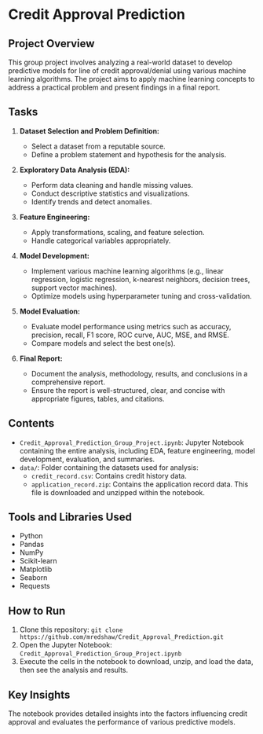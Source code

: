 # Credit Approval Prediction

## Project Overview
This group project involves analyzing a real-world dataset to develop predictive models for line of credit approval/denial using various machine learning algorithms. The project aims to apply machine learning concepts to address a practical problem and present findings in a final report.

## Tasks
1. **Dataset Selection and Problem Definition:**
   - Select a dataset from a reputable source.
   - Define a problem statement and hypothesis for the analysis.

2. **Exploratory Data Analysis (EDA):**
   - Perform data cleaning and handle missing values.
   - Conduct descriptive statistics and visualizations.
   - Identify trends and detect anomalies.

3. **Feature Engineering:**
   - Apply transformations, scaling, and feature selection.
   - Handle categorical variables appropriately.

4. **Model Development:**
   - Implement various machine learning algorithms (e.g., linear regression, logistic regression, k-nearest neighbors, decision trees, support vector machines).
   - Optimize models using hyperparameter tuning and cross-validation.

5. **Model Evaluation:**
   - Evaluate model performance using metrics such as accuracy, precision, recall, F1 score, ROC curve, AUC, MSE, and RMSE.
   - Compare models and select the best one(s).

6. **Final Report:**
   - Document the analysis, methodology, results, and conclusions in a comprehensive report.
   - Ensure the report is well-structured, clear, and concise with appropriate figures, tables, and citations.

## Contents
- `Credit_Approval_Prediction_Group_Project.ipynb`: Jupyter Notebook containing the entire analysis, including EDA, feature engineering, model development, evaluation, and summaries.
- `data/`: Folder containing the datasets used for analysis:
  - `credit_record.csv`: Contains credit history data.
  - `application_record.zip`: Contains the application record data. This file is downloaded and unzipped within the notebook.

## Tools and Libraries Used
- Python
- Pandas
- NumPy
- Scikit-learn
- Matplotlib
- Seaborn
- Requests

## How to Run
1. Clone this repository: `git clone https://github.com/mredshaw/Credit_Approval_Prediction.git`
2. Open the Jupyter Notebook: `Credit_Approval_Prediction_Group_Project.ipynb`
3. Execute the cells in the notebook to download, unzip, and load the data, then see the analysis and results.

## Key Insights
The notebook provides detailed insights into the factors influencing credit approval and evaluates the performance of various predictive models.
